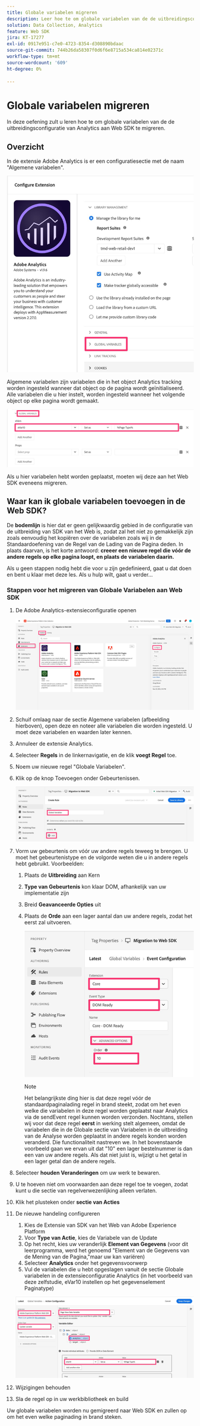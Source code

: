 ```yaml
---
title: Globale variabelen migreren
description: Leer hoe te om globale variabelen van de de uitbreidingsconfiguratie van Analytics aan Web SDK te migreren
solution: Data Collection, Analytics
feature: Web SDK
jira: KT-17277
exl-id: 0917e951-c7e0-4723-8354-d308890bdaac
source-git-commit: 744b26da58307f0d6f6e8715a534ca814e02371c
workflow-type: tm+mt
source-wordcount: '609'
ht-degree: 0%

---
```


# Globale variabelen migreren

In deze oefening zult u leren hoe te om globale variabelen van de de uitbreidingsconfiguratie van Analytics aan Web SDK te migreren.

## Overzicht

In de extensie Adobe Analytics is er een configuratiesectie met de naam &quot;Algemene variabelen&quot;.

![&#x200B; Globale het Etiket van Variabelen &#x200B;](assets/analytics-global-variables-label.jpg)

Algemene variabelen zijn variabelen die in het object Analytics tracking worden ingesteld wanneer dat object op de pagina wordt geïnitialiseerd. Alle variabelen die u hier instelt, worden ingesteld wanneer het volgende object op elke pagina wordt gemaakt.

![&#x200B; Globale geplaatste variabelen &#x200B;](assets/analytics-set-global-variables.jpg)

Als u hier variabelen hebt worden geplaatst, moeten wij deze aan het Web SDK eveneens migreren.

## Waar kan ik globale variabelen toevoegen in de Web SDK?

De **bodemlijn** is hier dat er geen gelijkwaardig gebied in de configuratie van de uitbreiding van SDK van het Web is, zodat zal het niet zo gemakkelijk zijn zoals eenvoudig het kopiëren over de variabelen zoals wij in de Standaardoefening van de Regel van de Lading van de Pagina deden.
In plaats daarvan, is het korte antwoord: **creeer een nieuwe regel die vóór de andere regels op elke pagina loopt, en plaats de variabelen daarin.**

Als u geen stappen nodig hebt die voor u zijn gedefinieerd, gaat u dat doen en bent u klaar met deze les. Als u hulp wilt, gaat u verder...

### Stappen voor het migreren van Globale Variabelen aan Web SDK

1. De Adobe Analytics-extensieconfiguratie openen

   ![&#x200B; de uitbreidingsconfig van aa &#x200B;](assets/configure-analytics-extension.jpg)

1. Schuif omlaag naar de sectie Algemene variabelen (afbeelding hierboven), open deze en noteer alle variabelen die worden ingesteld. U moet deze variabelen en waarden later kennen.
1. Annuleer de extensie Analytics.
1. Selecteer **Regels** in de linkernavigatie, en de klik **voegt Regel** toe.
1. Noem uw nieuwe regel &quot;Globale Variabelen&quot;.
1. Klik op de knop Toevoegen onder Gebeurtenissen.

   ![&#x200B; Globale Veranderlijke regel 1 &#x200B;](assets/global-variable-rule-1.jpg)

1. Vorm uw gebeurtenis om vóór uw andere regels teweeg te brengen. U moet het gebeurtenistype en de volgorde weten die u in andere regels hebt gebruikt. Voorbeelden:
   1. Plaats de **Uitbreiding** aan Kern
   1. **Type van Gebeurtenis** kon klaar DOM, afhankelijk van uw implementatie zijn
   1. Breid **Geavanceerde Opties** uit
   1. Plaats de **Orde** aan een lager aantal dan uw andere regels, zodat het eerst zal uitvoeren.

      ![&#x200B; vorm Globale Veranderlijke Gebeurtenis &#x200B;](assets/configure-global-variable-event.jpg)
      >[!NOTE]
      >
      >Het belangrijkste ding hier is dat deze regel vóór de standaardpaginalading regel in brand steekt, zodat om het even welke die variabelen in deze regel worden geplaatst naar Analytics via de sendEvent regel kunnen worden verzonden. Nochtans, stellen wij voor dat deze regel **eerst** in werking stelt algemeen, omdat de variabelen die in de Globale sectie van Variabelen in de uitbreiding van de Analyse worden geplaatst in andere regels konden worden veranderd. Die functionaliteit nastreven we. In het bovenstaande voorbeeld gaan we ervan uit dat &quot;10&quot; een lager bestelnummer is dan een van uw andere regels. Als dat niet juist is, wijzigt u het getal in een lager getal dan de andere regels.
1. Selecteer **houden Veranderingen** om uw werk te bewaren.
1. U te hoeven niet om voorwaarden aan deze regel toe te voegen, zodat kunt u die sectie van regelverwezenlijking alleen verlaten.
1. Klik het plusteken onder **sectie van Acties**
1. De nieuwe handeling configureren
   1. Kies de Extensie van SDK van het Web van Adobe Experience Platform **&#x200B;**
   1. Voor **Type van Actie**, kies de Variabele van de Update
   1. Op het recht, kies uw veranderlijk **Element van Gegevens** (voor dit leerprogramma, werd het genoemd &quot;Element van de Gegevens van de Mening van de Pagina,&quot;maar uw kan variëren)
   1. Selecteer **Analytics** onder het gegevensvoorwerp
   1. Vul de variabelen die u hebt opgeslagen vanuit de sectie Globale variabelen in de extensieconfiguratie Analytics (in het voorbeeld van deze zelfstudie, eVar10 instellen op het gegevenselement Paginatype)

   ![&#x200B; websdk-global-variables-action &#x200B;](assets/websdk-global-variables-action.jpg)

1. Wijzigingen behouden
1. Sla de regel op in uw werkbibliotheek en build

Uw globale variabelen worden nu gemigreerd naar Web SDK en zullen op om het even welke paginading in brand steken.
